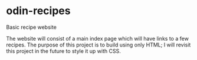 # odin-recipes

Basic recipe website

The website will consist of a main index page which will have links to a few recipes. The purpose of this project is to build using only HTML; I will revisit this project in the future to style it up with CSS.

